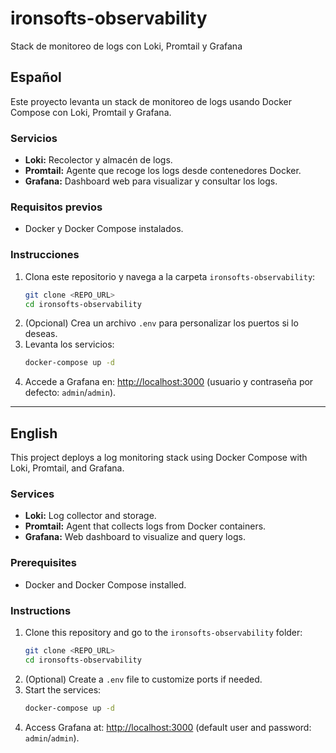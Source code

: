 # ironsofts-observability

Stack de monitoreo de logs con Loki, Promtail y Grafana

## Español

Este proyecto levanta un stack de monitoreo de logs usando Docker Compose con Loki, Promtail y Grafana.

### Servicios

- **Loki:** Recolector y almacén de logs.
- **Promtail:** Agente que recoge los logs desde contenedores Docker.
- **Grafana:** Dashboard web para visualizar y consultar los logs.

### Requisitos previos

- Docker y Docker Compose instalados.

### Instrucciones

1. Clona este repositorio y navega a la carpeta `ironsofts-observability`:
   ```bash
   git clone <REPO_URL>
   cd ironsofts-observability
   ```
2. (Opcional) Crea un archivo `.env` para personalizar los puertos si lo deseas.
3. Levanta los servicios:
   ```bash
   docker-compose up -d
   ```
4. Accede a Grafana en: [http://localhost:3000](http://localhost:3000) (usuario y contraseña por defecto: `admin`/`admin`).

---

## English

This project deploys a log monitoring stack using Docker Compose with Loki, Promtail, and Grafana.

### Services

- **Loki:** Log collector and storage.
- **Promtail:** Agent that collects logs from Docker containers.
- **Grafana:** Web dashboard to visualize and query logs.

### Prerequisites

- Docker and Docker Compose installed.

### Instructions

1. Clone this repository and go to the `ironsofts-observability` folder:
   ```bash
   git clone <REPO_URL>
   cd ironsofts-observability
   ```
2. (Optional) Create a `.env` file to customize ports if needed.
3. Start the services:
   ```bash
   docker-compose up -d
   ```
4. Access Grafana at: [http://localhost:3000](http://localhost:3000) (default user and password: `admin`/`admin`).
